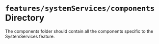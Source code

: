 # `features/systemServices/components` Directory

The components folder should contain all the components specific to the SystemServices feature.
